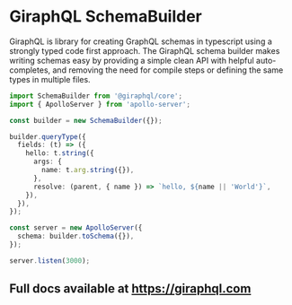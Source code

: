 # GiraphQL SchemaBuilder

GiraphQL is library for creating GraphQL schemas in typescript using a strongly typed code first
approach. The GiraphQL schema builder makes writing schemas easy by providing a simple clean API
with helpful auto-completes, and removing the need for compile steps or defining the same types in
multiple files.

```typescript
import SchemaBuilder from '@giraphql/core';
import { ApolloServer } from 'apollo-server';

const builder = new SchemaBuilder({});

builder.queryType({
  fields: (t) => ({
    hello: t.string({
      args: {
        name: t.arg.string({}),
      },
      resolve: (parent, { name }) => `hello, ${name || 'World'}`,
    }),
  }),
});

const server = new ApolloServer({
  schema: builder.toSchema({}),
});

server.listen(3000);
```

## Full docs available at https://giraphql.com
